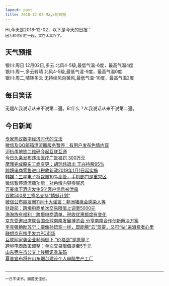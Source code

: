 ```yaml
---
layout: post
title: 2018-12-02-Mayx的日报
---
```


Hi,今天是2018-12-02，以下是今天的日报：<br><small>
因为和你们在一起，实在太高兴了。</small><!--more-->
## 天气预报
银川:周日 12月02日,多云 北风4-5级,最低气温-6度，最高气温4度<br>银川:周一,多云转晴 北风4-5级,最低气温-9度，最高气温0度<br>银川:周二,晴转多云 无持续风向微风,最低气温-10度，最高气温2度
## 每日笑话
无题A:我说话从来不说第二遍。B:什么？A:我说话从来不说第二遍。

## 今日新闻

[专家热议数字经济时代的立法](http://it.people.com.cn/n1/2018/1201/c1009-30436347.html)   
[微信及QQ邮箱漂流瓶服务暂停：有用户发布色情内容](http://it.people.com.cn/n1/2018/1201/c1009-30436331.html)   
[沪杭甬地铁二维码今起互联互通](http://it.people.com.cn/n1/2018/1201/c1009-30436348.html)   
[今日头条发布违法医疗广告被罚 300万元](http://it.people.com.cn/n1/2018/1201/c1009-30436363.html)   
[摩拜完成股东工商变更：胡玮炜退出 王兴持股95%](http://it.people.com.cn/n1/2018/1201/c1009-30436349.html)   
[跨境电商零售进口税收新政2019年1月1日起实施](http://it.people.com.cn/n1/2018/1201/c1009-30436330.html)   
[韩媒：三星电子将裁撤10%高管，手机部门是重灾区](http://it.people.com.cn/n1/2018/1201/c1009-30436326.html)   
[微信暂停漂流瓶功能：对色情内容零容忍](http://it.people.com.cn/n1/2018/1201/c1009-30436320.html)   
[万豪旗下酒店发生5亿客户信息被泄露](http://it.people.com.cn/n1/2018/1201/c1009-30436319.html)   
[谷歌500员工签名支持“蜻蜓计划”](http://it.people.com.cn/n1/2018/1201/c1009-30436325.html)   
[微信公布朋友圈11月十大谣言：非洲猪瘟会感染人等](http://it.people.com.cn/n1/2018/1201/c1009-30436321.html)   
[财政部：跨境电商单次交易限值上调至5000元](http://it.people.com.cn/n1/2018/1201/c1009-30436277.html)   
[海淘族有福利！跨境电商清单、税收优惠额度有变化](http://it.people.com.cn/n1/2018/1201/c1009-30436256.html)   
[京东受邀出席联合国全球南南发展博览会 分享南南合作创新解决方案](http://it.people.com.cn/n1/2018/1130/c1009-30435633.html)   
[李克强勉励苏宁：要像孙悟空一样，既能腾“云”驾雾，又可“钻”进消费者心里](http://it.people.com.cn/n1/2018/1130/c1009-30435396.html)   
[联想京东携手发力PC市场](http://it.people.com.cn/n1/2018/1130/c1009-30435422.html)   
[互联网家装企业频频倒下 “价格战”是原罪？](http://it.people.com.cn/n1/2018/1130/c1009-30435214.html)   
[跨境电商政策调整：单次交易限值提至5千元](http://it.people.com.cn/n1/2018/1130/c1009-30434869.html)   
[山东枣庄市公交上线腾讯乘车码](http://it.people.com.cn/n1/2018/1130/c1009-30435078.html)   
[夏普宣布将在山东烟台建设个人电脑生产工厂](http://it.people.com.cn/n1/2018/1130/c1009-30434917.html)   
<br />

***

<small>一日不读书，胸臆无佳想。</small>
